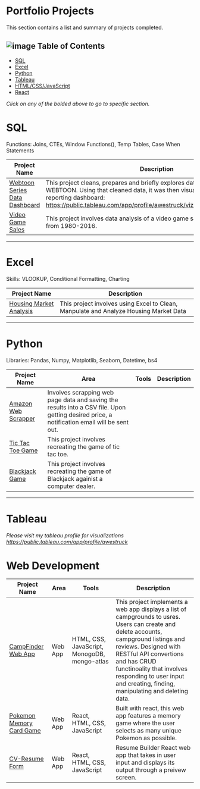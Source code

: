 # Portfolio Projects

This section contains a list and summary of projects completed.

## ![image](https://github.com/user-attachments/assets/bebb33ec-9bc2-4b75-a80c-db5af38f499c) Table of Contents

- [SQL](#sql)
- [Excel](#excel)
- [Python](#python)
- [Tableau](#tableau)
- [HTML/CSS/JavaScript](#HTML/CSS/JavaScript)
- [React](#react)

_Click on any of the bolded above to go to specific section._

# SQL

Functions: Joins, CTEs, Window Functions(), Temp Tables, Case When Statements

| Project Name | Description |
|---|---|
| [Webtoon Series Data Dashboard](https://github.com/awe-struck/WEBTOON_info/blob/main/Data_Exploration.sql) | This project cleans, prepares and briefly explores data extracted from WEBTOON. Using that cleaned data, it was then visualized on Tableau as a reporting dashboard: https://public.tableau.com/app/profile/awestruck/viz/webt/WebtoonDashboard |   
| [Video Game Sales](https://github.com/awe-struck/Video_Game_Sales_2016/blob/main/Data_Analysis/sales_analysis.sql) | This project involves data analysis of a video game sales dataset that is set from 1980-2016. |

***

# Excel

Skills: VLOOKUP, Conditional Formatting, Charting

| Project Name | Description |
|---|---|
| [Housing Market Analysis](https://github.com/awe-struck/Housing_Data/tree/main/Linear_Regression_Model) | This project involves using Excel to Clean, Manpulate and Analyze Housing Market Data  |

***

# Python

Libraries: Pandas, Numpy, Matplotlib, Seaborn, Datetime, bs4

| Project Name | Area | Tools | Description |
|---|---|---|---|
| [Amazon Web Scrapper](https://github.com/awe-struck/Amazon-Web-Scrapper/blob/master/Amazon%20Webscrapper%20Price%20Check.ipynb) | Involves scrapping web page data and saving the results into a CSV file. Upon getting desired price, a notification email will be sent out. |   
| [Tic Tac Toe Game](https://github.com/awe-struck/Tic-Tac-Toe-Game/blob/main/Tic%20Tac%20Toe%20Game.ipynb) | This project involves recreating the game of tic tac toe. |   
| [Blackjack Game](https://github.com/awe-struck/Blackjack-game/blob/main/Blackjack%20Game.ipynb) | This project involves recreating the game of Blackjack againist a computer dealer. |

***

# Tableau

_Please visit my tableau profile for visualizations https://public.tableau.com/app/profile/awestruck_

# Web Development

| Project Name | Area | Tools | Description |
|---|---|---|---|
| [CampFinder Web App](https://github.com/awe-struck/Camp-Finder) | Web App | HTML, CSS, JavaScript, MonogoDB, mongo-atlas | This project implements a web app displays a list of campgrounds to usres. Users can create and delete accounts, campground listings and reviews. Designed with RESTful API convertions and has CRUD functinoality that involves responding to user input and creating, finding, manipulating and deleting  data. |
| [Pokemon Memory Card Game](https://github.com/awe-struck/memoryCard) | Web App | React, HTML, CSS, JavaScript | Built with react, this web app features a memory game where the user selects as many unique Pokemon as possible.   
| [CV-Resume Form](https://github.com/awe-struck/cv-App) | Web App | React, HTML, CSS, JavaScript  | Resume Builder React web app that takes in user input and displays its output through a preivew screen. |  

 


